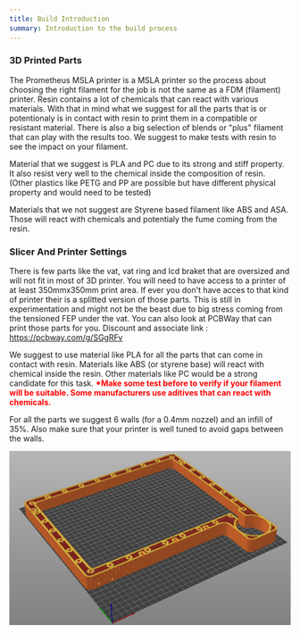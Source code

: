 ```yaml
---
title: Build Introduction
summary: Introduction to the build process
---
```

### 3D Printed Parts
The Prometheus MSLA printer is a MSLA printer so the process about choosing the right filament for the job is not the same as a FDM (filament) printer. Resin contains a lot of chemicals that can react with various materials. With that in mind what we suggest for all the parts that is or potentionaly is in contact with resin to print them in a compatible or resistant material. There is also a big selection of blends or "plus" filament that can play with the results too. We suggest to make tests with resin to see the impact on your filament.

Material that we suggest is PLA and PC due to its strong and stiff property. It also resist very well to the chemical inside the composition of resin.
(Other plastics like PETG and PP are possible but have different physical property and would need to be tested)

Materials that we not suggest are Styrene based filament like ABS and ASA. Those will react with chemicals and potentialy the fume coming from the resin.

### Slicer And Printer Settings
There is few parts like the vat, vat ring and lcd braket that are oversized and will not fit in most of 3D printer. You will need to have access to a printer of at least 350mmx350mm print area. If ever you don't have acces to that kind of printer their is a splitted version of those parts. This is still in experimentation and might not be the beast due to big stress coming from the tensioned FEP under the vat. You can also look at PCBWay that can print those parts for you. Discount and associate link : https://pcbway.com/g/SGgRFv 

We suggest to use material like PLA for all the parts that can come in contact with resin. Materials like ABS (or styrene base) will react with chemical inside the resin. Other materials like PC would be a strong candidate for this task. 
 <span style="color: red"><b>*Make some test before to verify if your filament will be suitable. Some manufacturers use aditives that can react with chemicals.</b></span>

 For all the parts we suggest 6 walls (for a 0.4mm nozzel) and an infill of 35%. Also make sure that your printer is well tuned to avoid gaps between the walls.

![Slicer](./../images/Slicer.png)